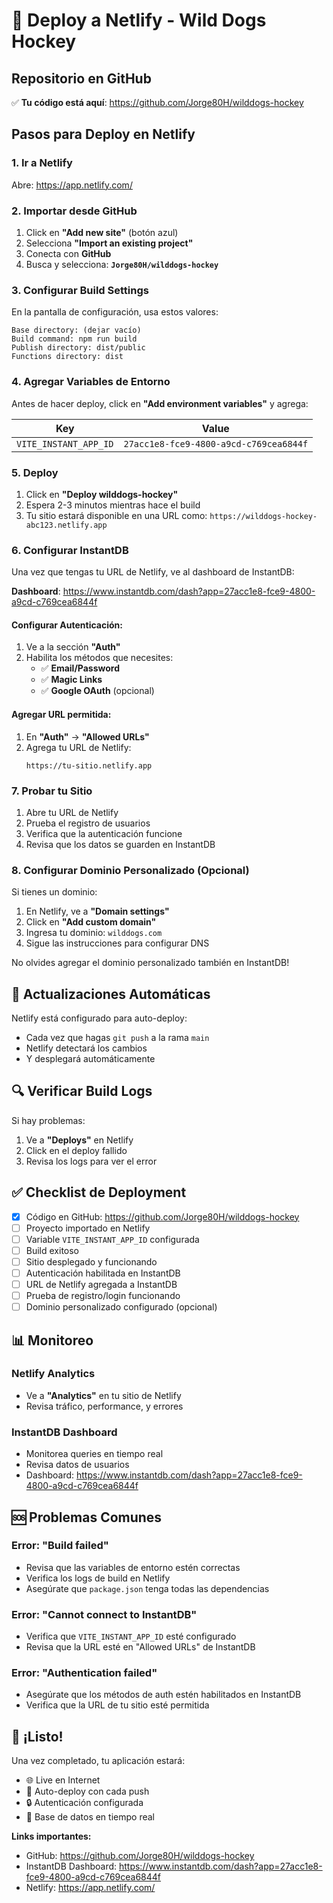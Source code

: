 # 🚀 Deploy a Netlify - Wild Dogs Hockey

## Repositorio en GitHub
✅ **Tu código está aquí**: https://github.com/Jorge80H/wilddogs-hockey

## Pasos para Deploy en Netlify

### 1. Ir a Netlify
Abre: https://app.netlify.com/

### 2. Importar desde GitHub

1. Click en **"Add new site"** (botón azul)
2. Selecciona **"Import an existing project"**
3. Conecta con **GitHub**
4. Busca y selecciona: **`Jorge80H/wilddogs-hockey`**

### 3. Configurar Build Settings

En la pantalla de configuración, usa estos valores:

```
Base directory: (dejar vacío)
Build command: npm run build
Publish directory: dist/public
Functions directory: dist
```

### 4. Agregar Variables de Entorno

Antes de hacer deploy, click en **"Add environment variables"** y agrega:

| Key | Value |
|-----|-------|
| `VITE_INSTANT_APP_ID` | `27acc1e8-fce9-4800-a9cd-c769cea6844f` |

### 5. Deploy

1. Click en **"Deploy wilddogs-hockey"**
2. Espera 2-3 minutos mientras hace el build
3. Tu sitio estará disponible en una URL como: `https://wilddogs-hockey-abc123.netlify.app`

### 6. Configurar InstantDB

Una vez que tengas tu URL de Netlify, ve al dashboard de InstantDB:

**Dashboard**: https://www.instantdb.com/dash?app=27acc1e8-fce9-4800-a9cd-c769cea6844f

#### Configurar Autenticación:
1. Ve a la sección **"Auth"**
2. Habilita los métodos que necesites:
   - ✅ **Email/Password**
   - ✅ **Magic Links**
   - ✅ **Google OAuth** (opcional)

#### Agregar URL permitida:
1. En **"Auth"** → **"Allowed URLs"**
2. Agrega tu URL de Netlify:
   ```
   https://tu-sitio.netlify.app
   ```

### 7. Probar tu Sitio

1. Abre tu URL de Netlify
2. Prueba el registro de usuarios
3. Verifica que la autenticación funcione
4. Revisa que los datos se guarden en InstantDB

### 8. Configurar Dominio Personalizado (Opcional)

Si tienes un dominio:

1. En Netlify, ve a **"Domain settings"**
2. Click en **"Add custom domain"**
3. Ingresa tu dominio: `wilddogs.com`
4. Sigue las instrucciones para configurar DNS

No olvides agregar el dominio personalizado también en InstantDB!

## 🔄 Actualizaciones Automáticas

Netlify está configurado para auto-deploy:
- Cada vez que hagas `git push` a la rama `main`
- Netlify detectará los cambios
- Y desplegará automáticamente

## 🔍 Verificar Build Logs

Si hay problemas:
1. Ve a **"Deploys"** en Netlify
2. Click en el deploy fallido
3. Revisa los logs para ver el error

## ✅ Checklist de Deployment

- [x] Código en GitHub: https://github.com/Jorge80H/wilddogs-hockey
- [ ] Proyecto importado en Netlify
- [ ] Variable `VITE_INSTANT_APP_ID` configurada
- [ ] Build exitoso
- [ ] Sitio desplegado y funcionando
- [ ] Autenticación habilitada en InstantDB
- [ ] URL de Netlify agregada a InstantDB
- [ ] Prueba de registro/login funcionando
- [ ] Dominio personalizado configurado (opcional)

## 📊 Monitoreo

### Netlify Analytics
- Ve a **"Analytics"** en tu sitio de Netlify
- Revisa tráfico, performance, y errores

### InstantDB Dashboard
- Monitorea queries en tiempo real
- Revisa datos de usuarios
- Dashboard: https://www.instantdb.com/dash?app=27acc1e8-fce9-4800-a9cd-c769cea6844f

## 🆘 Problemas Comunes

### Error: "Build failed"
- Revisa que las variables de entorno estén correctas
- Verifica los logs de build en Netlify
- Asegúrate que `package.json` tenga todas las dependencias

### Error: "Cannot connect to InstantDB"
- Verifica que `VITE_INSTANT_APP_ID` esté configurado
- Revisa que la URL esté en "Allowed URLs" de InstantDB

### Error: "Authentication failed"
- Asegúrate que los métodos de auth estén habilitados en InstantDB
- Verifica que la URL de tu sitio esté permitida

## 🎉 ¡Listo!

Una vez completado, tu aplicación estará:
- 🌐 Live en Internet
- 🔄 Auto-deploy con cada push
- 🔒 Autenticación configurada
- 💾 Base de datos en tiempo real

**Links importantes:**
- GitHub: https://github.com/Jorge80H/wilddogs-hockey
- InstantDB Dashboard: https://www.instantdb.com/dash?app=27acc1e8-fce9-4800-a9cd-c769cea6844f
- Netlify: https://app.netlify.com/
